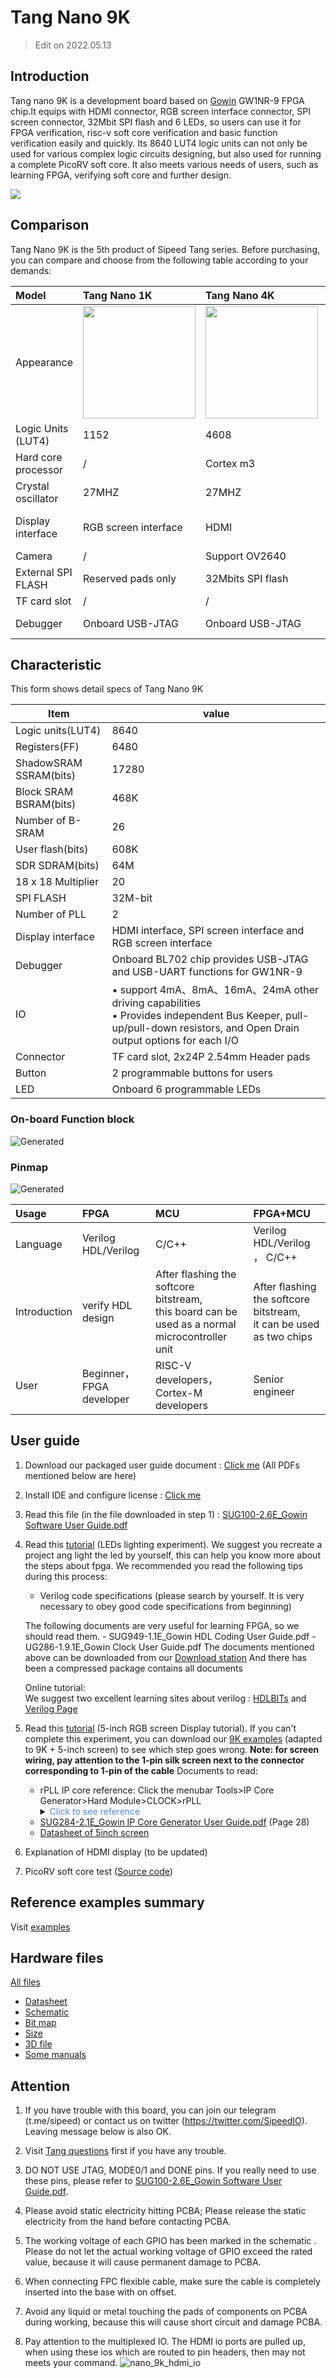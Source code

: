 # Tang Nano 9K

>  Edit on 2022.05.13

## Introduction

Tang nano 9K is a development board based on [Gowin](https://www.gowinsemi.com/en/) GW1NR-9 FPGA chip.It equips with HDMI connector, RGB screen interface connector, SPI screen connector, 32Mbit SPI flash and 6 LEDs, so users can use it for FPGA verification, risc-v soft core verification and basic function verification easily and quickly. Its 8640 LUT4 logic units can not only be used for various complex logic circuits designing, but also used for running a complete PicoRV soft core. It also meets various needs of users, such as learning FPGA, verifying soft core and further design.

![](./../../../assets/Tang/Nano-9K/9K.png)

## Comparison

Tang Nano 9K is the 5th product of Sipeed Tang series. Before purchasing, you can compare and choose from the following table according to your demands:

| Model               | Tang Nano 1K                                                                   | Tang Nano 4K                                                                   | Tang Nano 9K                                                                   |
| :------------------ | :----------------------------------------------------------------------------- | :----------------------------------------------------------------------------- | :----------------------------------------------------------------------------- |
| Appearance          | <img src="./../../../zh/tang/Tang-Nano/assets/clip_image002.gif" width="180" > | <img src="./../../../zh/tang/Tang-Nano/assets/clip_image004.gif" width="180" > | <img src="./../../../zh/tang/Tang-Nano/assets/clip_image006.gif" width="180" > |
| Logic Units (LUT4)  | 1152                                                                           | 4608                                                                           | 8640                                                                           |
| Hard core processor | /                                                                              | Cortex m3                                                                      | /                                                                              |
| Crystal oscillator  | 27MHZ                                                                          | 27MHZ                                                                          | 27MHZ                                                                          |
| Display interface   | RGB screen interface                                                           | HDMI                                                                           | HDMI, <br>RGB screen interface,<br>SPI screen interface                        |
| Camera              | /                                                                              | Support OV2640                                                                 | /                                                                              |
| External SPI FLASH  | Reserved pads only                                                             | 32Mbits SPI flash                                                              | 32Mbits SPI flash                                                              |
| TF card slot        | /                                                                              | /                                                                              | Yes                                                                            |
| Debugger            | Onboard USB-JTAG                                                               | Onboard USB-JTAG                                                               | Onboard USB-JTAG & USB-UART                                                    |


## Characteristic

This form shows detail specs of Tang Nano 9K

| Item                   | value                                                                                                                                                                    |
| ---------------------- | ------------------------------------------------------------------------------------------------------------------------------------------------------------------------ |
| Logic units(LUT4)      | 8640                                                                                                                                                                     |
| Registers(FF)          | 6480                                                                                                                                                                     |
| ShadowSRAM SSRAM(bits) | 17280                                                                                                                                                                    |
| Block SRAM BSRAM(bits) | 468K                                                                                                                                                                     |
| Number of B-SRAM       | 26                                                                                                                                                                       |
| User flash(bits)       | 608K                                                                                                                                                                     |
| SDR SDRAM(bits)        | 64M                                                                                                                                                                      |
| 18 x 18 Multiplier     | 20                                                                                                                                                                       |
| SPI FLASH              | 32M-bit                                                                                                                                                                  |
| Number of PLL          | 2                                                                                                                                                                        |
| Display interface      | HDMI interface, SPI screen interface and RGB screen interface                                                                                                            |
| Debugger               | Onboard BL702 chip provides USB-JTAG and USB-UART functions for GW1NR-9                                                                                                  |
| IO                     | • support 4mA、8mA、16mA、24mA other driving capabilities <br>• Provides independent Bus Keeper, pull-up/pull-down resistors, and Open Drain output options for each I/O |
| Connector              | TF card slot, 2x24P 2.54mm Header pads                                                                                                                                   |
| Button                 | 2 programmable buttons for users                                                                                                                                         |
| LED                    | Onboard 6 programmable LEDs                                                                                                                                              |

### On-board Function block

![Generated](./../../../zh/tang/Tang-Nano-9K/assets/clip_image008.jpg)

### Pinmap

![Generated](./../../../zh/tang/Tang-Nano-9K/assets/clip_image010.gif)

| Usage        | FPGA                     | MCU                                                                                                | FPGA+MCU                                                              |
| :----------- | :----------------------- | :------------------------------------------------------------------------------------------------- | :-------------------------------------------------------------------- |
| Language     | Verilog HDL/Verilog      | C/C++                                                                                              | Verilog HDL/Verilog ，  C/C++                                         |
| Introduction | verify HDL design        | After flashing the softcore bitstream, <br>this board can be used as a normal microcontroller unit | After flashing the softcore bitstream,<br>it can be used as two chips |
| User         | Beginner，FPGA developer | RISC-V developers，Cortex-M developers                                                             | Senior engineer                                                       |

## User guide

1. Download our packaged user guide document : [Click me](https://dl.sipeed.com/shareURL/TANG/Nano%209K/6_Chip_Manual/EN/General%20Guide) (All PDFs mentioned below are here)
   
2. Install IDE and configure license : [Click me](./../Tang-Nano-Doc/install-the-ide.md)
   
3. Read this file (in the file downloaded in step 1) : [SUG100-2.6E_Gowin Software User Guide.pdf](https://dl.sipeed.com/fileList/TANG/Nano%209K/6_Chip_Manual/EN/General%20Guide/SUG100-2.6E_Gowin%20Software%20User%20Guide.pdf)

4. Read this [tutorial](./examples/led.md) (LEDs lighting experiment).
   We suggest you recreate a project ang light the led by yourself, this can help you know more about the steps about fpga.
   We recommended you read the following tips during this process:
   - Verilog code specifications (please search by yourself. It is very necessary to obey good code specifications from beginning)
   
	The following documents are very useful for learning FPGA, so we should read them.
	   - SUG949-1.1E_Gowin HDL Coding User Guide.pdf
	   - UG286-1.9.1E_Gowin Clock User Guide.pdf
	The documents mentioned above can be downloaded from our [Download station](https://dl.sipeed.com/shareURL/TANG/Nano%209K/6_Chip_Manual/EN/General%20Guide)
   	And there has been a compressed package contains all documents

   Online tutorial:  
   We suggest two excellent learning sites about verilog : [HDLBITs](https://hdlbits.01xz.net/wiki/Main_Page) and [Verilog Page](https://www.asic-world.com/verilog/index.html)

5. Read this [tutorial](./examples/rgb_screen.md) (5-inch RGB screen Display tutorial). If you can't complete this experiment, you can download our [9K examples](https://github.com/sipeed/TangNano-9K-example) (adapted to 9K + 5-inch screen) to see which step goes wrong.
   **Note: for screen wiring, pay attention to the 1-pin silk screen next to the connector corresponding to 1-pin of the cable**
   Documents to read:
   - rPLL IP core reference: Click the menubar Tools>IP Core Generator>Hard Module>CLOCK>rPLL
        <details>
        <summary><font color="#4F84FF">Click to see reference</font></summary>
        <img src="./../../../zh/tang/assets/ip-reference.png">
        </details>
   - [SUG284-2.1E_Gowin IP Core Generator User Guide.pdf](https://dl.sipeed.com/fileList/TANG/Nano%209K/6_Chip_Manual/EN/General%20Guide/SUG284-2.1E_Gowin%20IP%20Core%20Generator%20User%20Guide.pdf) (Page 28)
   - [Datasheet of 5inch screen](https://dl.sipeed.com/fileList/TANG/Nano%209K/6_Chip_Manual/EN/LCD_Datasheet/5.0inch_LCD_Datashet%20_RGB_.pdf)
   
6. Explanation of HDMI display (to be updated)

7. PicoRV soft core test ([Source code](https://github.com/sipeed/TangNano-9K-example))

## Reference examples summary

Visit [examples](./../Tang-Nano-Doc/examples.md)

## Hardware files

[All files](https://dl.sipeed.com/shareURL/TANG/Nano%209K/)

- [Datasheet](https://dl.sipeed.com/shareURL/TANG/Nano%209K/6_Chip_Manual/EN)
- [Schematic](https://dl.sipeed.com/shareURL/TANG/Nano%209K/2_Schematic)
- [Bit map](https://dl.sipeed.com/shareURL/TANG/Nano%209K/3_Bit_number_map)
- [Size](https://dl.sipeed.com/shareURL/TANG/Nano%209K/4_Dimensional_drawing)
- [3D file](https://dl.sipeed.com/shareURL/TANG/Nano%209K/5_3D_file)
- [Some manuals](https://dl.sipeed.com/shareURL/TANG/Nano%209K/6_Chip_Manual)

## Attention

1. If you have trouble with this board, you can join our telegram (t.me/sipeed) or contact us on twitter (https://twitter.com/SipeedIO). Leaving message below is also OK.

2. Visit [Tang questions](https://wiki.sipeed.com/hardware/en/tang/Tang-Nano-Doc/questions.html) first if you have any trouble.
   
3. DO NOT USE JTAG, MODE0/1 and DONE pins. If you really need to use these pins, please refer to [SUG100-2.6E_Gowin Software User Guide.pdf](https://dl.sipeed.com/fileList/TANG/Nano%209K/6_Chip_Manual/EN/General%20Guide/SUG100-2.6E_Gowin%20Software%20User%20Guide.pdf).

4. Please avoid static electricity hitting PCBA; Please release the static electricity from the hand before contacting PCBA.

5. The working voltage of each GPIO has been marked in the schematic . Please do not let the actual working voltage of GPIO exceed the rated value, because it will cause permanent damage to PCBA.

6. When connecting FPC flexible cable, make sure the cable is completely inserted into the base with on offset.

7. Avoid any liquid or metal touching the pads of components on PCBA during working, because this will cause short circuit and damage PCBA.

8. Pay attention to the multiplexed IO. The HDMI io ports are pulled up, when using these ios which are routed to pin headers, then may not meets your command.
    ![nano_9k_hdmi_io](./../../../zh/tang/Tang-Nano-9K/assets/nano_9k_hdmi_io.png)